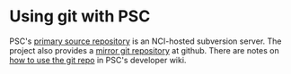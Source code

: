 Using git with PSC
==================

PSC's [primary source repository][psc-main] is an NCI-hosted
subversion server. The project also provides a [mirror git
repository][psc-mirror] at github. There are notes on [how to use the
git repo][developer-notes] in PSC's developer wiki.

[psc-main]: https://ncisvn.nci.nih.gov/svn/psc/
[psc-mirror]: https://github.com/rsutphin/psc-mirror
[developer-notes]: https://code.bioinformatics.northwestern.edu/issues/wiki/psc/VersionControl
